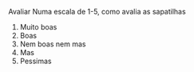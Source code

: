 Avaliar
Numa escala de 1-5, como avalia as sapatilhas
1. Muito boas
2. Boas
3. Nem boas nem mas
4. Mas
5. Pessimas